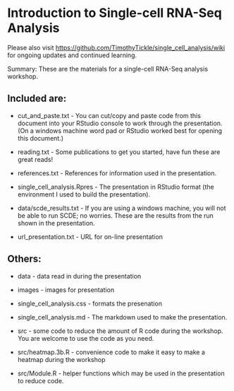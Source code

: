 Introduction to Single-cell RNA-Seq Analysis
===============

Please also visit https://github.com/TimothyTickle/single_cell_analysis/wiki for ongoing updates and continued learning.


Summary: These are the materials for a single-cell RNA-Seq analysis workshop. 

Included are:
-------------

* cut_and_paste.txt - You can cut/copy and paste code from this document into your RStudio console to work through the presentation. (On a windows machine word pad or RStudio worked best for opening this document.)

* reading.txt - Some publications to get you started, have fun these are great reads!

* references.txt - References for information used in the presentation.

* single_cell_analysis.Rpres - The presentation in RStudio format (the environment I used to build the presentation).

* data/scde_results.txt - If you are using a windows machine, you will not be able to run SCDE; no worries. These are the results from the run shown in the presentation.

* url_presentation.txt - URL for on-line presentation



Others:
-------


* data - data read in during the presentation

* images - images for presentation

* single_cell_analysis.css - formats the presenation

* single_cell_analysis.md - The markdown used to make the presentation.

* src - some code to reduce the amount of R code during the workshop. You are welcome to use the code as you need.
* src/heatmap.3b.R - convenience code to make it easy to make a heatmap during the workshop
* src/Module.R - helper functions which may be used in the presentation to reduce code.
